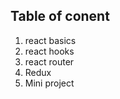 Table of conent
-------------------
1. react basics
2. react hooks
3. react router
4. Redux
5. Mini project
